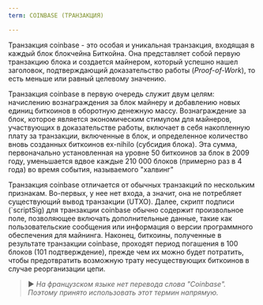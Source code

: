 ```yaml
---
term: COINBASE (ТРАНЗАКЦИЯ)

---
```

Транзакция coinbase - это особая и уникальная транзакция, входящая в каждый блок блокчейна Биткойна. Она представляет собой первую транзакцию блока и создается майнером, который успешно нашел заголовок, подтверждающий доказательство работы (*Proof-of-Work*), то есть меньше или равный целевому значению.

Транзакция coinbase в первую очередь служит двум целям: начислению вознаграждения за блок майнеру и добавлению новых единиц биткоинов в оборотную денежную массу. Вознаграждение за блок, которое является экономическим стимулом для майнеров, участвующих в доказательстве работы, включает в себя накопленную плату за транзакции, включенные в блок, и определенное количество вновь созданных биткоинов ex-nihilo (субсидия блока). Эта сумма, первоначально установленная на уровне 50 биткоинов за блок в 2009 году, уменьшается вдвое каждые 210 000 блоков (примерно раз в 4 года) во время события, называемого "халвинг"

Транзакция coinbase отличается от обычных транзакций по нескольким признакам. Во-первых, у нее нет входа, а значит, она не потребляет существующий вывод транзакции (UTXO). Далее, скрипт подписи (`scriptSig) для транзакции coinbase обычно содержит произвольное поле, позволяющее включать дополнительные данные, такие как пользовательские сообщения или информация о версии программного обеспечения для майнинга. Наконец, биткоины, полученные в результате транзакции coinbase, проходят период погашения в 100 блоков (101 подтверждение), прежде чем их можно будет потратить, чтобы предотвратить возможную трату несуществующих биткоинов в случае реорганизации цепи.

> ► *На французском языке нет перевода слова "Coinbase". Поэтому принято использовать этот термин напрямую.*